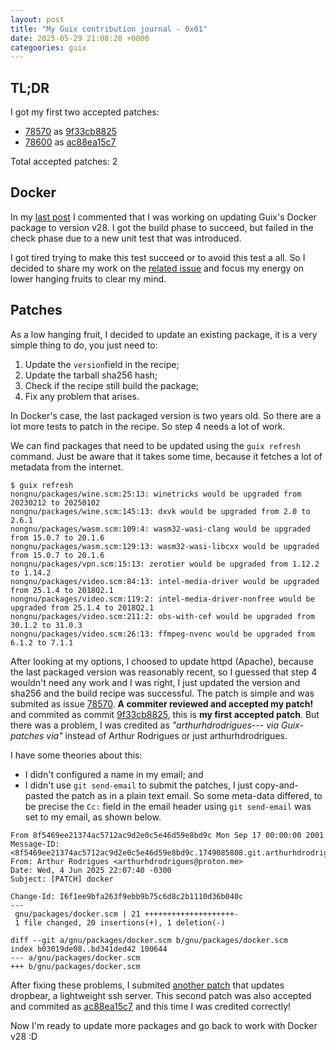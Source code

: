 ```yaml
---
layout: post
title: "My Guix contribution journal - 0x01"
date: 2025-05-29 21:08:20 +0000
categoories: guix
---
```


## TL;DR

I got my first two accepted patches:
* [78570](https://issues.guix.gnu.org/78570) as [9f33cb8825](https://codeberg.org/guix/guix/commit/9f33cb88252f628899c1e11f8b72b9f0022804e1)
* [78600](https://issues.guix.gnu.org/78600) as [ac88ea15c7](https://codeberg.org/guix/guix/commit/ac88ea15c74e918d3a5ad9c5e45f3ef2af2c2d20)

Total accepted patches: 2

## Docker

In my [last post](../05/17/first-contact-guix.html) I commented that I was working on updating Guix's Docker package to version v28.
I got the build phase to succeed, but failed in the check phase due to a new unit test that was introduced.

I got tired trying to make this test succeed or to avoid this test a all.
So I decided to share my work on the [related issue](https://issues.guix.gnu.org/74746)
and focus my energy on lower hanging fruits to clear my mind.

## Patches

As a low hanging fruit, I decided to update an existing package, it is a very simple thing to do, you just need to:
1. Update the `version`field in the recipe;
2. Update the tarball sha256 hash;
3. Check if the recipe still build the package;
4. Fix any problem that arises.

In Docker's case, the last packaged version is two years old.
So there are a lot more tests to patch in the recipe.
So step 4 needs a lot of work.

We can find packages that need to be updated using the `guix refresh` command.
Just be aware that it takes some time, because it fetches a lot of metadata from the internet.

```{bash}
$ guix refresh
nongnu/packages/wine.scm:25:13: winetricks would be upgraded from 20230212 to 20250102
nongnu/packages/wine.scm:145:13: dxvk would be upgraded from 2.0 to 2.6.1
nongnu/packages/wasm.scm:109:4: wasm32-wasi-clang would be upgraded from 15.0.7 to 20.1.6
nongnu/packages/wasm.scm:129:13: wasm32-wasi-libcxx would be upgraded from 15.0.7 to 20.1.6
nongnu/packages/vpn.scm:15:13: zerotier would be upgraded from 1.12.2 to 1.14.2
nongnu/packages/video.scm:84:13: intel-media-driver would be upgraded from 25.1.4 to 2018Q2.1
nongnu/packages/video.scm:119:2: intel-media-driver-nonfree would be upgraded from 25.1.4 to 2018Q2.1
nongnu/packages/video.scm:211:2: obs-with-cef would be upgraded from 30.1.2 to 31.0.3
nongnu/packages/video.scm:26:13: ffmpeg-nvenc would be upgraded from 6.1.2 to 7.1.1
```

After looking at my options, I choosed to update httpd (Apache), because the last packaged version was reasonably recent, 
so I guessed that step 4 wouldn't need any work and I was right, I just updated the version and sha256 and the build recipe was successful.
The patch is simple and was submited as issue [78570](https://issues.guix.gnu.org/78570).
**A commiter reviewed and accepted my patch!** and commited as commit [9f33cb8825](https://codeberg.org/guix/guix/commit/9f33cb88252f628899c1e11f8b72b9f0022804e1), this is **my first accepted patch**. 
But there was a problem, I was credited as *"arthurhdrodrigues--- via Guix-patches via"* instead of Arthur Rodrigues or just arthurhdrodrigues.

I have some theories about this:
* I didn't configured a name in my email; and
* I didn't use `git send-email` to submit the patches, I just copy-and-pasted the patch as in a plain text email.
  So some meta-data differed, to be precise the `Cc:` field in the email header using `git send-email` was set to my email, as shown below.

```{text}
From 8f5469ee21374ac5712ac9d2e0c5e46d59e8bd9c Mon Sep 17 00:00:00 2001                                                                                                   
Message-ID: <8f5469ee21374ac5712ac9d2e0c5e46d59e8bd9c.1749085808.git.arthurhdrodrigues@proton.me>
From: Arthur Rodrigues <arthurhdrodrigues@proton.me>
Date: Wed, 4 Jun 2025 22:07:40 -0300
Subject: [PATCH] docker
 
Change-Id: I6f1ee9bfa263f9ebb9b75c6d8c2b1110d36b040c
---
 gnu/packages/docker.scm | 21 ++++++++++++++++++++-
 1 file changed, 20 insertions(+), 1 deletion(-)
 
diff --git a/gnu/packages/docker.scm b/gnu/packages/docker.scm
index b03019de08..bd341ded42 100644
--- a/gnu/packages/docker.scm
+++ b/gnu/packages/docker.scm
```

After fixing these problems, I submited [another patch](https://issues.guix.gnu.org/78600) that updates dropbear, a lightweight ssh server.
This second patch was also accepted and commited as [ac88ea15c7](https://codeberg.org/guix/guix/commit/ac88ea15c74e918d3a5ad9c5e45f3ef2af2c2d20) and this time I was credited correctly!

Now I'm ready to update more packages and go back to work with Docker v28 :D
